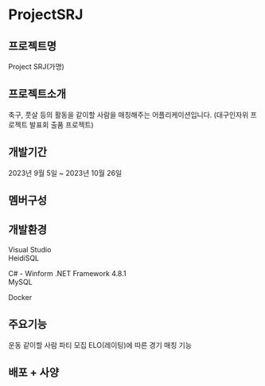 # ProjectSRJ

## 프로젝트명
Project SRJ(가명)

## 프로젝트소개
축구, 풋살 등의 활동을 같이할 사람을 매칭해주는 어플리케이션입니다.
(대구인자위 프로젝트 발표회 출품 프로젝트)

## 개발기간
2023년 9월 5일 ~ 2023년 10월 26일

## 멤버구성
## 개발환경
Visual Studio <br/>
HeidiSQL <br/>

C# - Winform .NET Framework 4.8.1 <br/>
MySQL <br/>

Docker <br/>

## 주요기능
운동 같이할 사람 파티 모집
ELO(레이팅)에 따른 경기 매칭 기능

## 배포 + 사양
